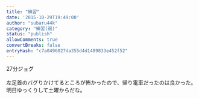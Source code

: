 ```yaml
---
title: "練習"
date: '2015-10-29T19:49:00'
author: "subaru44k"
category: "練習(弱)"
status: "publish"
allowComments: true
convertBreaks: false
entryHash: "c7a0496027da355d4d1489833e452f52"
---
```

27分ジョグ<br>
<br>
左足首のバグりかけてるところが怖かったので、帰り電車だったのは良かった。<br>
明日ゆっくりして土曜からだな。
